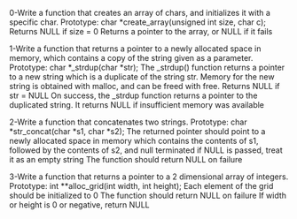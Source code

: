 0-Write a function that creates an array of chars, and initializes it with a specific char.
    Prototype: char *create_array(unsigned int size, char c);
    Returns NULL if size = 0
    Returns a pointer to the array, or NULL if it fails

1-Write a function that returns a pointer to a newly allocated space in memory, which contains a copy of the string given as a parameter.
    Prototype: char *_strdup(char *str);
    The _strdup() function returns a pointer to a new string which is a duplicate of the string str. Memory for the new string is obtained with malloc, and can be freed with free.
    Returns NULL if str = NULL
    On success, the _strdup function returns a pointer to the duplicated string. It returns NULL if insufficient memory was available

2-Write a function that concatenates two strings.
    Prototype: char *str_concat(char *s1, char *s2);
    The returned pointer should point to a newly allocated space in memory which contains the contents of s1, followed by the contents of s2, and null terminated
    if NULL is passed, treat it as an empty string
    The function should return NULL on failure

3-Write a function that returns a pointer to a 2 dimensional array of integers.
    Prototype: int **alloc_grid(int width, int height);
    Each element of the grid should be initialized to 0
    The function should return NULL on failure
    If width or height is 0 or negative, return NULL


